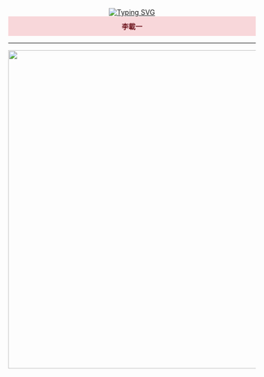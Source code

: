 
  
  <div align="center">
    <a href="https://git.io/typing-svg"><img src="https://readme-typing-svg.demolab.com?font=Yuji+Syuku&size=170&duration=1000&pause=500&color=34A8FF&background=FFFFFF00&center=true&vCenter=true&width=500&height=190&lines=%E4%B8%80%E7%95%AA" alt="Typing SVG" /></a>

<div style="padding:10px; margin-bottom:10px; background-color:#f8d7da; color:#721c24; border-color:#f5c6cb;">
<strong>李載一</strong>
</div>
  <hr/>
  </div>
  
<p align="center">
<img src="https://github.com/cheiru94/cheiru94/assets/146077826/3f45eb7e-7a7d-4357-b10e-504a4324d001"  width="1000px" height="650"> 
</p>

  
</div>
